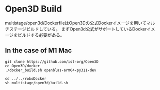 # Open3D Build

multistage/open3d/DockerfileはOpen3Dの公式Dockerイメージを用いてマルチステージビルドしている。
まずOpen3d公式がサポートしているDockerイメージをビルドする必要がある。


## In the case of M1 Mac
```
git clone https://github.com/isl-org/Open3D
cd Open3D/docker
./docker_build.sh openblas-arm64-py311-dev
```

```
cd ../../roboDocker
sh multistage/open3d/build.sh
```